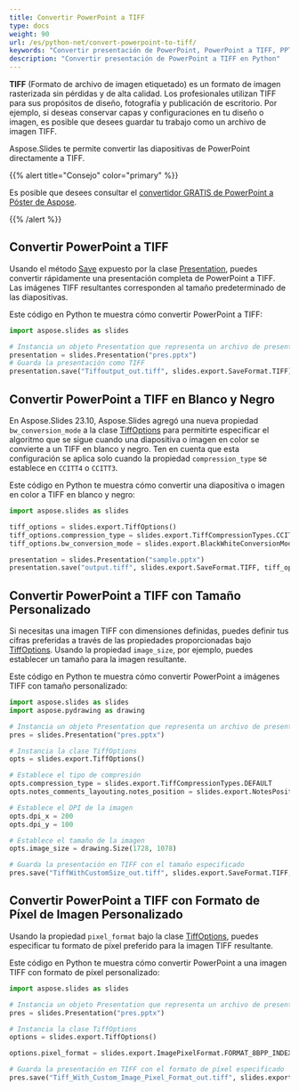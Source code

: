 ```yaml
---
title: Convertir PowerPoint a TIFF
type: docs
weight: 90
url: /es/python-net/convert-powerpoint-to-tiff/
keywords: "Convertir presentación de PowerPoint, PowerPoint a TIFF, PPT a TIFF, PPTX a TIFF, Python, Aspose.Slides"
description: "Convertir presentación de PowerPoint a TIFF en Python"
---
```


**TIFF** (Formato de archivo de imagen etiquetado) es un formato de imagen rasterizada sin pérdidas y de alta calidad. Los profesionales utilizan TIFF para sus propósitos de diseño, fotografía y publicación de escritorio. Por ejemplo, si deseas conservar capas y configuraciones en tu diseño o imagen, es posible que desees guardar tu trabajo como un archivo de imagen TIFF.

Aspose.Slides te permite convertir las diapositivas de PowerPoint directamente a TIFF.

{{% alert title="Consejo" color="primary" %}}

Es posible que desees consultar el [convertidor GRATIS de PowerPoint a Póster de Aspose](https://products.aspose.app/slides/conversion/convert-ppt-to-poster-online).

{{% /alert %}}

## **Convertir PowerPoint a TIFF**

Usando el método [Save](https://reference.aspose.com/slides/python-net/aspose.slides/presentation/#methods) expuesto por la clase [Presentation](https://reference.aspose.com/slides/python-net/aspose.slides/presentation/), puedes convertir rápidamente una presentación completa de PowerPoint a TIFF. Las imágenes TIFF resultantes corresponden al tamaño predeterminado de las diapositivas.

Este código en Python te muestra cómo convertir PowerPoint a TIFF:

```python
import aspose.slides as slides

# Instancia un objeto Presentation que representa un archivo de presentación
presentation = slides.Presentation("pres.pptx")
# Guarda la presentación como TIFF
presentation.save("Tiffoutput_out.tiff", slides.export.SaveFormat.TIFF)
```

## **Convertir PowerPoint a TIFF en Blanco y Negro**

En Aspose.Slides 23.10, Aspose.Slides agregó una nueva propiedad `bw_conversion_mode` a la clase [TiffOptions](https://reference.aspose.com/slides/python-net/aspose.slides.export/tiffoptions/) para permitirte especificar el algoritmo que se sigue cuando una diapositiva o imagen en color se convierte a un TIFF en blanco y negro. Ten en cuenta que esta configuración se aplica solo cuando la propiedad `compression_type` se establece en `CCITT4` o `CCITT3`.

Este código en Python te muestra cómo convertir una diapositiva o imagen en color a TIFF en blanco y negro:

```python
import aspose.slides as slides

tiff_options = slides.export.TiffOptions()
tiff_options.compression_type = slides.export.TiffCompressionTypes.CCITT4
tiff_options.bw_conversion_mode = slides.export.BlackWhiteConversionMode.DITHERING

presentation = slides.Presentation("sample.pptx")
presentation.save("output.tiff", slides.export.SaveFormat.TIFF, tiff_options)
```

## **Convertir PowerPoint a TIFF con Tamaño Personalizado**

Si necesitas una imagen TIFF con dimensiones definidas, puedes definir tus cifras preferidas a través de las propiedades proporcionadas bajo [TiffOptions](https://reference.aspose.com/slides/python-net/aspose.slides.export/tiffoptions/). Usando la propiedad `image_size`, por ejemplo, puedes establecer un tamaño para la imagen resultante.

Este código en Python te muestra cómo convertir PowerPoint a imágenes TIFF con tamaño personalizado:

```python
import aspose.slides as slides
import aspose.pydrawing as drawing

# Instancia un objeto Presentation que representa un archivo de presentación
pres = slides.Presentation("pres.pptx")

# Instancia la clase TiffOptions
opts = slides.export.TiffOptions()

# Establece el tipo de compresión
opts.compression_type = slides.export.TiffCompressionTypes.DEFAULT
opts.notes_comments_layouting.notes_position = slides.export.NotesPositions.BOTTOM_FULL

# Establece el DPI de la imagen
opts.dpi_x = 200
opts.dpi_y = 100

# Establece el tamaño de la imagen
opts.image_size = drawing.Size(1728, 1078)

# Guarda la presentación en TIFF con el tamaño especificado
pres.save("TiffWithCustomSize_out.tiff", slides.export.SaveFormat.TIFF, opts)
```

## **Convertir PowerPoint a TIFF con Formato de Píxel de Imagen Personalizado**

Usando la propiedad `pixel_format` bajo la clase [TiffOptions](https://reference.aspose.com/slides/python-net/aspose.slides.export/tiffoptions/), puedes especificar tu formato de píxel preferido para la imagen TIFF resultante.

Este código en Python te muestra cómo convertir PowerPoint a una imagen TIFF con formato de píxel personalizado:

```python
import aspose.slides as slides

# Instancia un objeto Presentation que representa un archivo de presentación
pres = slides.Presentation("pres.pptx")

# Instancia la clase TiffOptions
options = slides.export.TiffOptions()

options.pixel_format = slides.export.ImagePixelFormat.FORMAT_8BPP_INDEXED

# Guarda la presentación en TIFF con el formato de píxel especificado
pres.save("Tiff_With_Custom_Image_Pixel_Format_out.tiff", slides.export.SaveFormat.TIFF, options)
```
